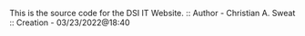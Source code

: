 This is the source code for the DSI IT Website.
:: Author - Christian A. Sweat
:: Creation - 03/23/2022@18:40
